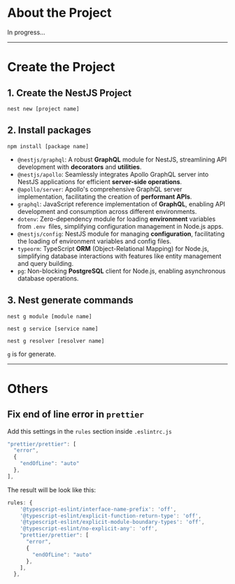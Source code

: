# About the Project

In progress...

---

# Create the Project

## 1. Create the NestJS Project

```
nest new [project name]
```

## 2. Install packages

```
npm install [package name]
```

- `@nestjs/graphql`: A robust **GraphQL** module for NestJS, streamlining API
  development with **decorators** and **utilities**.
- `@nestjs/apollo`: Seamlessly integrates Apollo GraphQL server into NestJS
  applications for efficient **server-side operations**.
- `@apollo/server`: Apollo's comprehensive GraphQL server implementation,
  facilitating the creation of **performant APIs**.
- `graphql`: JavaScript reference implementation of **GraphQL**, enabling API
  development and consumption across different environments.
- `dotenv`: Zero-dependency module for loading **environment** variables from
  `.env `files, simplifying configuration management in Node.js apps.
- `@nestjs/config`: NestJS module for managing **configuration**, facilitating
  the loading of environment variables and config files.
- `typeorm`: TypeScript **ORM** (Object-Relational Mapping) for Node.js,
  simplifying database interactions with features like entity management and
  query building.
- `pg`: Non-blocking **PostgreSQL** client for Node.js, enabling asynchronous
  database operations.

## 3. Nest generate commands

```
nest g module [module name]

nest g service [service name]

nest g resolver [resolver name]
```

`g` is for generate.

---

# Others

## Fix end of line error in `prettier`

Add this settings in the `rules` section inside `.eslintrc.js`

```js
"prettier/prettier": [
  "error",
  {
    "endOfLine": "auto"
  },
],
```

The result will be look like this:

```js
rules: {
    '@typescript-eslint/interface-name-prefix': 'off',
    '@typescript-eslint/explicit-function-return-type': 'off',
    '@typescript-eslint/explicit-module-boundary-types': 'off',
    '@typescript-eslint/no-explicit-any': 'off',
    "prettier/prettier": [
      "error",
      {
        "endOfLine": "auto"
      },
    ],
  },
```
